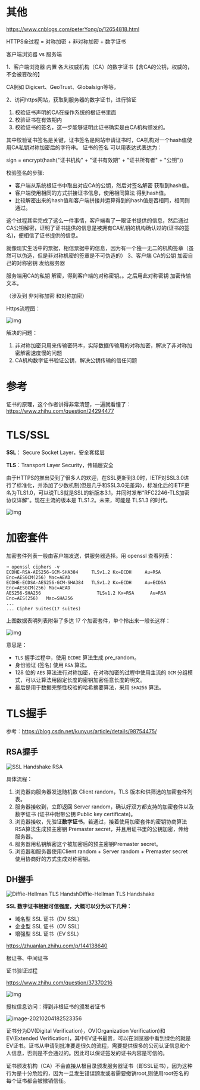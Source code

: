 # 其他

https://www.cnblogs.com/peterYong/p/12654818.html

HTTPS全过程 = 对称加密 + 非对称加密 + 数字证书

客户端浏览器 vs 服务端

1、客户端浏览器 内置 各大权威机构（CA）的数字证书【含CA的公钥，权威的，不会被篡改的】

CA例如 Digicert、GeoTrust、Globalsign等等，

2、访问https网站，获取到服务器的数字证书，进行验证

1. 校验证书声明的CA在操作系统的根证书里面
2. 校验证书在有效期内
3. 校验证书的签名，这一步能够证明此证书确实是由CA机构颁发的。

其中校验证书签名是关键，证书签名是网站申请证书时，CA机构对一个hash值使用CA私钥对称加密后的字符串。 证书的签名 可以用表达式表达为：

sign = encrypt(hash("证书机构" + "证书有效期" + "证书所有者" + "公钥"))

校验签名的步骤:

- 客户端从系统根证书中取出对应CA的公钥，然后对签名解密 获取到hash值。
- 客户端使用相同的方式拼接证书信息，使用相同算法 得到hash值。
- 比较解密出来的hash值和客户端拼接并运算得到的hash值是否相同，相同则通过。

这个过程其实完成了这么一件事情，客户端看了一眼证书提供的信息，然后通过CA公钥解密，证明了证书提供的信息是被拥有CA私钥的机构确认过的(证书的签名)，便相信了证书提供的信息。

就像现实生活中的票据，相信票据中的信息，因为有一个独一无二的机构签章（虽然可以伪造，但是非对称机密的签章是不可伪造的）
3、客户端 CA的公钥 加密自己的对称密钥 发给服务器

   服务端用CA的私钥 解密，得到客户端的对称密钥。。之后用此对称密钥 加密传输文本。

（涉及到 非对称加密 和对称加密）

Https流程图：

![img](HTTPS.assets/727485-20200530104207440-1880367274.png)

 

解决的问题：

1. 非对称加密只用来传输密码本，实际数据传输用的对称加密，解决了非对称加密解密速度慢的问题
2. CA机构数字证书验证公钥，解决公钥传输的信任问题





# 参考

证书的原理，这个作者讲得非常清楚，一遍就看懂了：https://www.zhihu.com/question/24294477



# TLS/SSL

**SSL**： Secure Socket Layer，安全套接层

**TLS**：Transport Layer Security，传输层安全

由于HTTPS的推出受到了很多人的欢迎，在SSL更新到3.0时，IETF对SSL3.0进行了标准化，并添加了少数机制(但是几乎和SSL3.0无差异)，标准化后的IETF更名为TLS1.0，可以说TLS就是SSL的新版本3.1，并同时发布“RFC2246-TLS加密协议详解”。现在主流的版本是 TLS1.2。未来，可能是 TLS1.3 的时代。

![img](HTTPS.assets/1191499-20170907142439663-265763245.png)



# 加密套件

加密套件列表一般由客户端发送，供服务器选择。用 openssl 查看列表：

```
➜ openssl ciphers -v
ECDHE-RSA-AES256-GCM-SHA384  	TLSv1.2 Kx=ECDH     Au=RSA    Enc=AESGCM(256) Mac=AEAD
ECDHE-ECDSA-AES256-GCM-SHA384 	TLSv1.2 Kx=ECDH     Au=ECDSA  Enc=AESGCM(256) Mac=AEAD
AES256-SHA256                     TLSv1.2 Kx=RSA      Au=RSA    Enc=AES(256)   Mac=SHA256
...
... Cipher Suites(17 suites)
```

上图数据表明列表附带了多达 17 个加密套件，单个拎出来一般长这样：

![img](HTTPS.assets/f41065f4cfad4f15ab5035b01a008701~tplv-k3u1fbpfcp-watermark.image)

意思是：

- `TLS` 握手过程中，使用 `ECDHE` 算法生成 pre_random。
- 身份验证 (签名) 使用 `RSA` 算法。
- 128 位的 `AES` 算法进行对称加密，在对称加密的过程中使用主流的 `GCM` 分组模式，可以让算法用固定长度的密钥加密任意长度的明文。
- 最后是用于数据完整性校验的哈希摘要算法，采用 `SHA256` 算法。

# TLS握手

参考：https://blog.csdn.net/kunyus/article/details/98754475/

## RSA握手

![SSL Handshake RSA](HTTPS.assets/ssl_handshake_rsa.jpg)

具体流程：

1. 浏览器向服务器发送随机数 Client random，TLS 版本和供筛选的加密套件列表。 
2. 服务器接收到，立即返回 Server random，确认好双方都支持的加密套件以及数字证书 (证书中附带公钥 Public key certificate)。 
3. 浏览器接收，先验证**数字证书**。若通过，接着使用加密套件的密钥协商算法RSA算法生成预主密钥 Premaster secret，并且用证书里的公钥加密，传给服务器。 
4. 服务器用私钥解密这个被加密后的预主密钥Premaster secret。
5. 浏览器和服务器使用Client random + Server random + Premaster secret 使用协商好的方式生成对称密钥。

## DH握手

![Diffie-Hellman TLS HandshDiffie-Hellman TLS Handshake](HTTPS.assets/ssl_handshake_diffie_hellman.jpg)



**SSL 数字证书根据可信强度，大概可以分为以下几种：**

- 域名型 SSL 证书（DV SSL）
- 企业型 SSL 证书（OV SSL）
- 增强型 SSL 证书（EV SSL）



https://zhuanlan.zhihu.com/p/144138640

根证书、中间证书



证书验证过程



https://www.zhihu.com/question/37370216

![img](HTTPS.assets/v2-9dda07dc2e12d1ba4bba455f13b1cf0f_1440w.jpg)



授权信息访问：得到非根证书的颁发者证书

![image-20210204182523356](HTTPS.assets/image-20210204182523356.png)



证书分为DV(Digital Verification)，OV(Organization Verification)和EV(Extended Verification)，其中EV证书最贵，可以在浏览器中看到绿色的就是EV证书。证书从申请到批准要走很久的流程，需要提供很多的公司认证信息和个人信息，否则是不会通过的。因此可以保证签发的证书内容是可信的。



证书颁发机构（CA）不会直接从根目录颁发服务器证书（即SSL证书），因为这种行为是十分危险的，因为一旦发生错误颁发或者需要撤销root,则使用root签名的每个证书都会被撤销信任。





